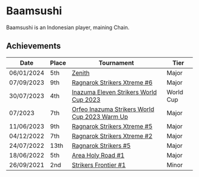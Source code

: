 # Baamsushi

Baamsushi is an Indonesian player, maining Chain. 

## Achievements

| Date | Place | Tournament | Tier |
| - | - | - | - |
| 06/01/2024 | 5th | [Zenith](/inapedia/tournaments/misc/zenith.md) | Major |
| 07/09/2023 | 9th | [Ragnarok Strikers Xtreme #6](/inapedia/tournaments/ragna/ragnax6.md) | Major |
| 30/07/2023 | 4th | [Inazuma Eleven Strikers World Cup 2023](/inapedia/tournaments/worldcup23.md) | World Cup |
| 07/2023 | 7th | [Orfeo Inazuma Strikers World Cup 2023 Warm Up](/inapedia/tournaments/misc/orfeowc.md) | Major |
| 11/06/2023 | 9th | [Ragnarok Strikers Xtreme #5](/inapedia/tournaments/ragna/ragnax5.md) | Major |
| 04/12/2022 | 7th | [Ragnarok Strikers Xtreme #2](/inapedia/tournaments/ragna/ragnax2.md) | Major |
| 24/07/2022 | 13th | [Ragnarok Strikers #5](/inapedia/tournaments/ragna/ragna5.md) | Major |
| 18/06/2022 | 5th | [Area Holy Road #1](/inapedia/tournaments/misc/holyroad1.md) | Major |
| 26/09/2021 | 2nd | [Strikers Frontier #1](/inapedia/tournaments/sf/sf1.md) | Minor |
